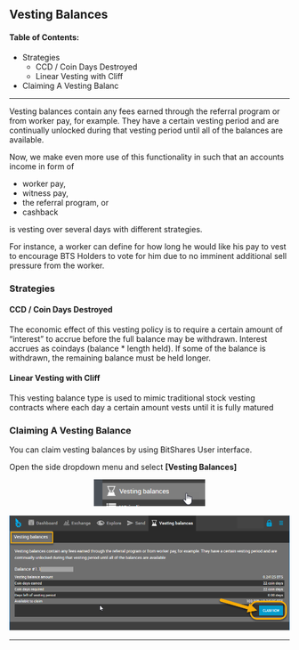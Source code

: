 ## Vesting Balances

#### Table of Contents: 
- Strategies
  - CCD / Coin Days Destroyed
  - Linear Vesting with Cliff
- Claiming A Vesting Balanc

***
  
Vesting balances contain any fees earned through the referral program or from worker pay, for example. They have a certain vesting period and are continually unlocked during that vesting period until all of the balances are available.


Now, we make even more use of this functionality in such that an accounts income in form of

- worker pay,
- witness pay,
- the referral program, or
- cashback

is vesting over several days with different strategies.

For instance, a worker can define for how long he would like his pay to vest to encourage BTS Holders to vote for him due to no imminent additional sell pressure from the worker.

### Strategies

#### CCD / Coin Days Destroyed

The economic effect of this vesting policy is to require a certain amount of “interest” to accrue before the full balance may be withdrawn. Interest accrues as coindays (balance * length held). If some of the balance is withdrawn, the remaining balance must be held longer.

#### Linear Vesting with Cliff

This vesting balance type is used to mimic traditional stock vesting contracts where each day a certain amount vests until it is fully matured

### Claiming A Vesting Balance

You can claim vesting balances by using BitShares User interface.

Open the side dropdown menu and select **[Vesting Balances]**

<p align="center">
  <img src="/bbf/images/vesting2.png" width="200" title="Vesting Balances">
</p>
			
<p align="center">
  <img src="/bbf/images/vesting1.png" width="600" title="Vesting Balances">
</p>
		

***

